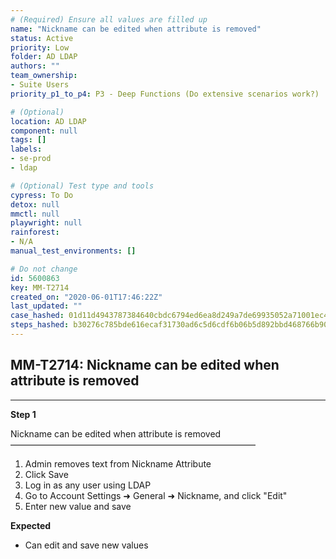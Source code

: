 ```yaml
---
# (Required) Ensure all values are filled up
name: "Nickname can be edited when attribute is removed"
status: Active
priority: Low
folder: AD LDAP
authors: ""
team_ownership: 
- Suite Users
priority_p1_to_p4: P3 - Deep Functions (Do extensive scenarios work?)

# (Optional)
location: AD LDAP
component: null
tags: []
labels: 
- se-prod
- ldap

# (Optional) Test type and tools
cypress: To Do
detox: null
mmctl: null
playwright: null
rainforest: 
- N/A
manual_test_environments: []

# Do not change
id: 5600863
key: MM-T2714
created_on: "2020-06-01T17:46:22Z"
last_updated: ""
case_hashed: 01d11d4943787384640cbdc6794ed6ea8d249a7de69935052a71001ec4530ec1cc3a6598aeee7337b7c34472b494029f
steps_hashed: b30276c785bde616ecaf31730ad6c5d6cdf6b06b5d892bbd468766b909dbf26b59d89b55263a6b310e200d63fa93fe1e
---
```


<!-- (Auto-generated) Based on frontmatter's "key" and "name" -->

## MM-T2714: Nickname can be edited when attribute is removed

---

**Step 1**

Nickname can be edited when attribute is removed\
————————————————————————————

1. Admin removes text from Nickname Attribute
2. Click Save
3. Log in as any user using LDAP
4. Go to Account Settings ➜ General ➜ Nickname, and click "Edit"
5. Enter new value and save

**Expected**

- Can edit and save new values
